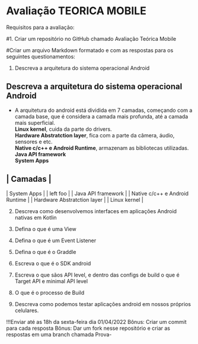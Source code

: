 # Avaliação TEORICA MOBILE
Requisitos para a avaliação:

#1. Criar um repositório no GitHub chamado Avaliação Teórica Mobile

#Criar um arquivo Markdown formatado e com as respostas para os seguintes questionamentos:

1. Descreva a arquitetura do sistema operacional Android
 ## Descreva a arquitetura do sistema operacional Android

- A arquitetura do android está dividida em 7 camadas, começando com a camada base, que é considera a camada mais profunda, até a camada mais superficial.     
**Linux kernel**, cuida da parte do drivers.   
**Hardware Abstratction layer**, fica com a parte da câmera, áudio, sensores e etc.  
**Native c/c++ e Android Runtime**, armazenam as bibliotecas utilizadas.   
**Java API framework**  
**System Apps**  

| Camadas      |  
------------
| System Apps |
| left foo      | 
| Java API framework     | 
| Native c/c++ e Android Runtime  | 
| Hardware Abstratction layer    | 
| Linux kernel      | 

2. Descreva como desenvolvemos interfaces em aplicações Android nativas em Kotlin

3. Defina o que é uma View

4. Defina o que é um Event Listener

5. Defina o que é o Graddle

6. Escreva o que é o SDK android

7. Escreva o que sãos API level, e dentro das configs de build o que é Target API e minimal API level

8. O que é o processo de Build

9. Descreva como podemos testar aplicações android em nossos próprios celulares.

!!!Enviar até as 18h da sexta-feira dia 01/04/2022
Bônus: Criar um commit para cada resposta
Bônus: Dar um fork nesse repositório e criar as respostas em uma branch chamada Prova-<seu-nome>
